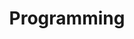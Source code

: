 ---
title: "Programming"
permalink: /programming/
layout: tags
autho_profile: true
taxonomy: Programming
---